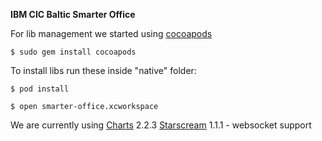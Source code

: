 **IBM CIC Baltic Smarter Office**

For lib management we started using [cocoapods](https://cocoapods.org/)

    $ sudo gem install cocoapods

To install libs run these inside "native" folder:

    $ pod install

    $ open smarter-office.xcworkspace

We are currently using
[Charts](https://github.com/danielgindi/ios-charts) 2.2.3
[Starscream](https://github.com/daltoniam/Starscream) 1.1.1 - websocket support